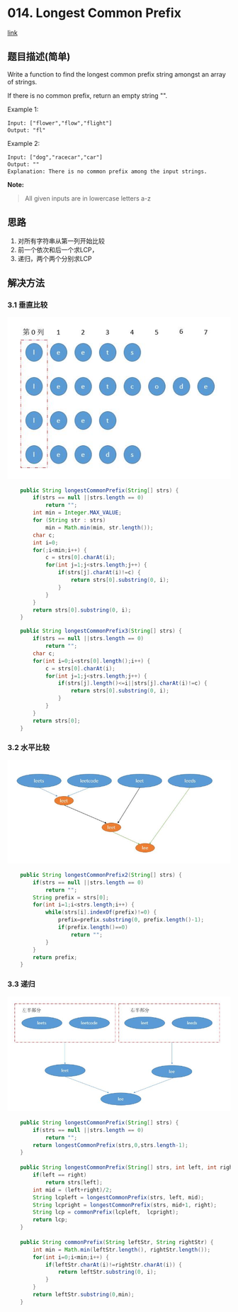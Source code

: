 # 014. Longest Common Prefix
[link](https://leetcode-cn.com/problems/longest-common-prefix/)

## 题目描述\(简单\)

Write a function to find the longest common prefix string amongst an array of strings.

If there is no common prefix, return an empty string "".

Example 1:

```
Input: ["flower","flow","flight"]
Output: "fl"
```

Example 2:

```
Input: ["dog","racecar","car"]
Output: ""
Explanation: There is no common prefix among the input strings.
```

**Note:**

> All given inputs are in lowercase letters a-z

## 思路

1. 对所有字符串从第一列开始比较
2. 前一个依次和后一个求LCP，
3. 递归，两个两个分别求LCP

## 解决方法

### 3.1 垂直比较

![](/assets/001-100/014-solution-1.png)

```java
    public String longestCommonPrefix(String[] strs) {
        if(strs == null ||strs.length == 0)
            return "";
        int min = Integer.MAX_VALUE;
        for (String str : strs)
            min = Math.min(min, str.length());
        char c;
        int i=0;
        for(;i<min;i++) {
            c = strs[0].charAt(i);
            for(int j=1;j<strs.length;j++) {
                if(strs[j].charAt(i)!=c) {
                    return strs[0].substring(0, i);
                }
            }
        }
        return strs[0].substring(0, i);
    }
```

```java
    public String longestCommonPrefix3(String[] strs) {
        if(strs == null ||strs.length == 0)
            return "";
        char c;
        for(int i=0;i<strs[0].length();i++) {
            c = strs[0].charAt(i);
            for(int j=1;j<strs.length;j++) {
                if(strs[j].length()<=i||strs[j].charAt(i)!=c) {
                    return strs[0].substring(0, i);
                }
            }
        }
        return strs[0];
    }
```

### 3.2 水平比较

![](/assets/001-100/014-solution-2.png)

```java
    public String longestCommonPrefix2(String[] strs) {
        if(strs == null ||strs.length == 0)
            return "";
        String prefix = strs[0];
        for(int i=1;i<strs.length;i++) {
            while(strs[i].indexOf(prefix)!=0) {
                prefix=prefix.substring(0, prefix.length()-1);
                if(prefix.length()==0)
                    return "";
            }
        }
        return prefix;
    }
```

### 3.3 递归

![](/assets/001-100/014-solution-3.png)

```java
    public String longestCommonPrefix(String[] strs) {
        if(strs == null ||strs.length == 0)
            return "";
        return longestCommonPrefix(strs,0,strs.length-1);
    }

    public String longestCommonPrefix(String[] strs, int left, int right) {
        if(left == right)
            return strs[left];
        int mid = (left+right)/2;
        String lcpleft = longestCommonPrefix(strs, left, mid);
        String lcpright = longestCommonPrefix(strs, mid+1, right);
        String lcp = commonPrefix(lcpleft,  lcpright);
        return lcp;
    }

    public String commonPrefix(String leftStr, String rightStr) {
        int min = Math.min(leftStr.length(), rightStr.length());
        for(int i=0;i<min;i++) {
            if(leftStr.charAt(i)!=rightStr.charAt(i)) {
                return leftStr.substring(0, i);
            }
        }
        return leftStr.substring(0,min);
    }
```



